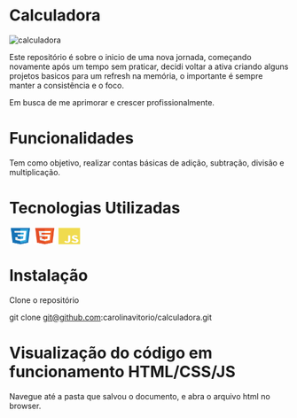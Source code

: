 ﻿# Calculadora

![calculadora](https://github.com/carolinavitorio/calculadora/assets/51249735/617d12b0-c9ff-404d-9640-fec0359b339a)

 Este repositório é sobre o inicio de uma nova jornada, começando novamente após um tempo sem praticar, decidi voltar a ativa criando alguns projetos basicos para um refresh na memória, o importante é sempre manter a consistência e o foco.
 
 Em busca de me aprimorar e crescer profissionalmente.

 # Funcionalidades

 Tem como objetivo, realizar contas básicas de adição, subtração, divisão e multiplicação.

 # Tecnologias Utilizadas

 <div>
  <img align="center" alt="CSS" height="30" width="40" src="https://raw.githubusercontent.com/devicons/devicon/master/icons/css3/css3-original.svg">
  <img align="center" alt="HTML" height="30" width="40" src="https://raw.githubusercontent.com/devicons/devicon/master/icons/html5/html5-original.svg">
  <img align="center" alt="Js" height="30" width="40" src="https://raw.githubusercontent.com/devicons/devicon/master/icons/javascript/javascript-plain.svg">
</div>

# Instalação

Clone o repositório

git clone git@github.com:carolinavitorio/calculadora.git

# Visualização do código em funcionamento HTML/CSS/JS

Navegue até a pasta que salvou o documento, e abra o arquivo html no browser.
 

